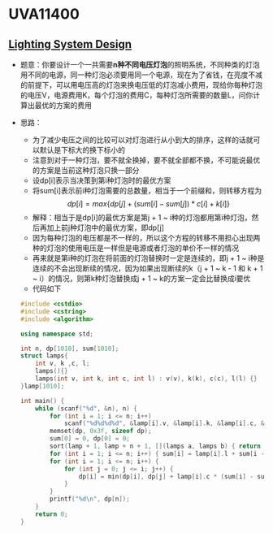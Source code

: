 # UVA11400


## [Lighting System Design](https://vjudge.net/problem/UVA-11400)

- 题意：你要设计一个一共需要**n种不同电压灯泡**的照明系统，不同种类的灯泡用不同的电源，同一种灯泡必须要用同一个电源，现在为了省钱，在亮度不减的前提下，可以用电压高的灯泡来换电压低的灯泡减小费用，现给你每种灯泡的电压V，电源费用K，每个灯泡的费用C，每种灯泡所需要的数量L，问你计算出最优的方案的费用
- 思路：
  - 为了减少电压之间的比较可以对灯泡进行从小到大的排序，这样的话就可以默认是下标大的换下标小的
  - 注意到对于一种灯泡，要不就全换掉，要不就全部都不换，不可能说最优的方案是当前这种灯泡只换一部分
  - 设dp[i]表示当决策到第i种灯泡时的最优方案
  - 将sum[i]表示前i种灯泡需要的总数量，相当于一个前缀和，则转移方程为
  $$
  dp[i] = max\{dp[j] + (sum[i] - sum[j]) * c[i] + k[i]\}
  $$
  - 解释：相当于是dp[i]的最优方案是第j + 1 ~ i种的灯泡都用第i种灯泡，然后再加上前j种灯泡中的最优方案，即dp[j]
  - 因为每种灯泡的电压都是不一样的，所以这个方程的转移不用担心出现两种的灯泡的使用电压是一样但是电源或者灯泡的单价不一样的情况
  - 再来就是第i种的灯泡在将前面的灯泡替换时一定是连续的，即j + 1 ~ i种是连续的不会出现断续的情况，因为如果出现断续的k（j + 1 ~ k - 1 和 k + 1 ~ i）的情况，则第k种灯泡替换成j + 1 ~ k的方案一定会比替换成i要优
  - 代码如下

  ```c++
  #include <cstdio>
  #include <cstring>
  #include <algorithm>

  using namespace std;

  int n, dp[1010], sum[1010];
  struct lamps{
      int v, k ,c, l;
      lamps(){}
      lamps(int v, int k, int c, int l) : v(v), k(k), c(c), l(l) {}
  }lamp[1010];

  int main() {
      while (scanf("%d", &n), n) {
          for (int i = 1; i <= n; i++)
              scanf("%d%d%d%d", &lamp[i].v, &lamp[i].k, &lamp[i].c, &lamp[i].l);
          memset(dp, 0x3f, sizeof dp);
          sum[0] = 0, dp[0] = 0;
          sort(lamp + 1, lamp + n + 1, [](lamps a, lamps b) { return a.v < b.v; });
          for (int i = 1; i <= n; i++) { sum[i] = lamp[i].l + sum[i - 1]; }
          for (int i = 1; i <= n; i++) {
              for (int j = 0; j <= i; j++) {
                  dp[i] = min(dp[i], dp[j] + lamp[i].c * (sum[i] - sum[j]) + lamp[i].k);
              }
          }
          printf("%d\n", dp[n]);
      }
      return 0;
  }
  ```

